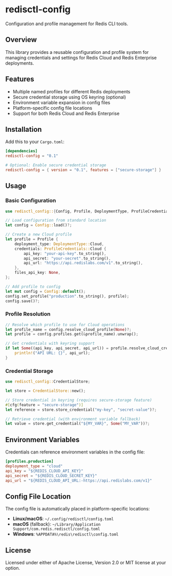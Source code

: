 # redisctl-config

Configuration and profile management for Redis CLI tools.

## Overview

This library provides a reusable configuration and profile system for managing
credentials and settings for Redis Cloud and Redis Enterprise deployments.

## Features

- Multiple named profiles for different Redis deployments
- Secure credential storage using OS keyring (optional)
- Environment variable expansion in config files
- Platform-specific config file locations
- Support for both Redis Cloud and Redis Enterprise

## Installation

Add this to your `Cargo.toml`:

```toml
[dependencies]
redisctl-config = "0.1"

# Optional: Enable secure credential storage
redisctl-config = { version = "0.1", features = ["secure-storage"] }
```

## Usage

### Basic Configuration

```rust
use redisctl_config::{Config, Profile, DeploymentType, ProfileCredentials};

// Load configuration from standard location
let config = Config::load()?;

// Create a new Cloud profile
let profile = Profile {
    deployment_type: DeploymentType::Cloud,
    credentials: ProfileCredentials::Cloud {
        api_key: "your-api-key".to_string(),
        api_secret: "your-secret".to_string(),
        api_url: "https://api.redislabs.com/v1".to_string(),
    },
    files_api_key: None,
};

// Add profile to config
let mut config = Config::default();
config.set_profile("production".to_string(), profile);
config.save()?;
```

### Profile Resolution

```rust
// Resolve which profile to use for Cloud operations
let profile_name = config.resolve_cloud_profile(None)?;
let profile = config.profiles.get(&profile_name).unwrap();

// Get credentials with keyring support
if let Some((api_key, api_secret, api_url)) = profile.resolve_cloud_credentials()? {
    println!("API URL: {}", api_url);
}
```

### Credential Storage

```rust
use redisctl_config::CredentialStore;

let store = CredentialStore::new();

// Store credential in keyring (requires secure-storage feature)
#[cfg(feature = "secure-storage")]
let reference = store.store_credential("my-key", "secret-value")?;

// Retrieve credential (with environment variable fallback)
let value = store.get_credential("${MY_VAR}", Some("MY_VAR"))?;
```

## Environment Variables

Credentials can reference environment variables in the config file:

```toml
[profiles.production]
deployment_type = "cloud"
api_key = "${REDIS_CLOUD_API_KEY}"
api_secret = "${REDIS_CLOUD_SECRET_KEY}"
api_url = "${REDIS_CLOUD_API_URL:-https://api.redislabs.com/v1}"
```

## Config File Location

The config file is automatically placed in platform-specific locations:

- **Linux/macOS**: `~/.config/redisctl/config.toml`
- **macOS** (fallback): `~/Library/Application Support/com.redis.redisctl/config.toml`
- **Windows**: `%APPDATA%\redis\redisctl\config.toml`

## License

Licensed under either of Apache License, Version 2.0 or MIT license at your option.
